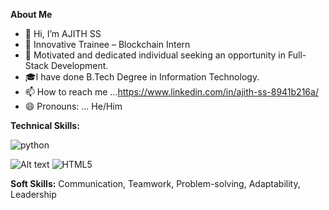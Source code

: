 **About Me**
- 👋 Hi, I’m AJITH SS
- 👀 Innovative Trainee – Blockchain Intern
- 🌱 Motivated and dedicated individual seeking an opportunity in Full-Stack Development.
- 🎓I have done B.Tech Degree in Information Technology.
- 📫 How to reach me ...https://www.linkedin.com/in/ajith-ss-8941b216a/
- 😄 Pronouns: ... He/Him
   
**Technical Skills:**



![python](https://github.com/user-attachments/assets/9887e0f3-42d7-449e-80da-324555617003)


![Alt text](images/html_logo.png)
![HTML5](https://img.shields.io/badge/html5-%23E34F26.svg?&style=for-the-badge&logo=html5&logoColor=white)


**Soft Skills:**
Communication, Teamwork, Problem-solving, Adaptability, Leadership

<!---
ajithSSin/ajithSSin is a ✨ special ✨ repository because its `README.md` (this file) appears on your GitHub profile.
You can click the Preview link to take a look at your changes.
--->

